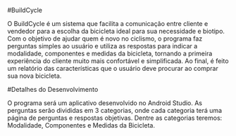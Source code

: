 #BuildCycle

O BuildCycle é um sistema que facilita a comunicação entre cliente e vendedor para a escolha da bicicleta ideal para sua necessidade e biotipo.
Com o objetivo de ajudar quem é novo no ciclismo, o programa faz perguntas simples ao usuário e utiliza as respostas para indicar a modalidade, componentes e medidas da bicicleta, tornando a primeira experiência do cliente muito mais confortável e simplificada.
Ao final, é feito um relatório das características que o usuário deve procurar ao comprar sua nova bicicleta.

#Detalhes do Desenvolvimento

O programa será um aplicativo desenvolvido no Android Studio. As perguntas serão divididas em 3 categorias, onde cada categoria terá uma página de perguntas e respostas objetivas. Dentre as categorias teremos: Modalidade, Componentes e Medidas da Bicicleta.

